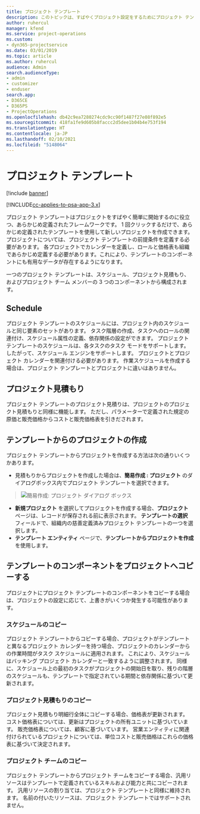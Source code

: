 ```yaml
---
title: プロジェクト テンプレート
description: このトピックは、すばやくプロジェクト設定をするためにプロジェクト テンプレートを使用する方法につい説明します。
author: ruhercul
manager: kfend
ms.service: project-operations
ms.custom:
- dyn365-projectservice
ms.date: 03/01/2019
ms.topic: article
ms.author: ruhercul
audience: Admin
search.audienceType:
- admin
- customizer
- enduser
search.app:
- D365CE
- D365PS
- ProjectOperations
ms.openlocfilehash: db42c9ea7280274cdc9cc90f1487f27e08f892e5
ms.sourcegitcommit: 418fa1fe9d605b8faccc2d5dee1b04b4e753f194
ms.translationtype: HT
ms.contentlocale: ja-JP
ms.lasthandoff: 02/10/2021
ms.locfileid: "5148064"
---
```

# <a name="project-templates"></a>プロジェクト テンプレート 

[!include [banner](../includes/psa-now-project-operations.md)]

[!INCLUDE[cc-applies-to-psa-app-3.x](../includes/cc-applies-to-psa-app-3x.md)]

プロジェクト テンプレートはプロジェクトをすばやく簡単に開始するのに役立つ、あらかじめ定義されたフレームワークです。 1 回クリックするだけで、あらかじめ定義されたテンプレートを使用して新しいプロジェクトを作成できます。 プロジェクトについては、プロジェクト テンプレートの前提条件を定義する必要があります。 各プロジェクトでカレンダーを定義し、ロールと価格表も組織であらかじめ定義する必要があります。これにより、テンプレートのコンポーネントにも有用なデータが存在するようになります。

一つのプロジェクト テンプレートは、スケジュール、プロジェクト見積もり、およびプロジェクト チーム メンバーの 3 つのコンポーネントから構成されます。

## <a name="schedule"></a>Schedule

プロジェクト テンプレートのスケジュールには、プロジェクト内のスケジュールと同じ要素のセットがあります。 タスク階層の作成、タスクへのロールの関連付け、スケジュール属性の定義、依存関係の設定ができます。 プロジェクト テンプレートのスケジュールは、各タスクのタスク モードをサポートします。 したがって、スケジュール エンジンをサポートします。 プロジェクトとプロジェクト カレンダーを関連付ける必要があります。 作業スケジュールを作成する場合は、プロジェクト テンプレートとプロジェクトに違いはありません。

## <a name="project-estimates"></a>プロジェクト見積もり

プロジェクト テンプレートのプロジェクト見積りは、プロジェクトのプロジェクト見積もりと同様に機能します。 ただし、パラメーターで定義された規定の原価と販売価格からコストと販売価格表を引きだされます。

## <a name="creating-a-project-from-a-template"></a>テンプレートからのプロジェクトの作成
 
プロジェクト テンプレートからプロジェクトを作成する方法は次の通りいくつかあります。

- 見積もりからプロジェクトを作成した場合は、**簡易作成 : プロジェクト** のダイアログボックス内でプロジェクト テンプレートを選択できます。

> ![簡易作成: プロジェクト ダイアログ ボックス](media/project-11.png)

- **新規プロジェクト** を選択してプロジェクトを作成する場合、**プロジェクト** ページは、レコードが保存される前に表示されます。 **テンプレートの選択** フィールドで、組織内の慈善定義済みプロジェクト テンプレートの一つを選択します。
- **テンプレート エンティティ** ページで、**テンプレートからプロジェクトを作成** を使用します。

## <a name="copying-components-of-template-to-project"></a>テンプレートのコンポーネントをプロジェクトへコピーする

プロジェクトにプロジェクト テンプレートのコンポーネントをコピーする場合は、プロジェクトの設定に応じて、上書きがいくつか発生する可能性があります。

### <a name="copying-the-schedule"></a>スケジュールのコピー

プロジェクト テンプレートからコピーする場合、プロジェクトがテンプレートと異なるプロジェクト カレンダーを持つ場合、プロジェクトのカレンダーからの作業時間がタスク スケジュールに適用されます。 これにより、スケジュールはバッキング プロジェクト カレンダーと一致するように調整されます。 同様に、スケジュール上の最初のタスクがプロジェクトの開始日を取り、残りの階層のスケジュールも、テンプレートで指定されている期間と依存関係に基づいて更新されます。 

### <a name="copying-project-estimates"></a>プロジェクト見積もりのコピー 

プロジェクト見積もり明細行全体にコピーする場合、価格表が更新されます。 コスト価格表については、更新はプロジェクトの所有ユニットに基づいています。 販売価格表については、顧客に基づいています。 営業エンティティに関連付けられているプロジェクトについては、単位コストと販売価格はこれらの価格表に基づいて決定されます。

### <a name="copying-a-project-team"></a>プロジェクト チームのコピー

プロジェクト テンプレートからプロジェクト チームをコピーする場合、汎用リソースはテンプレートで定義されているスキルおよび能力と共にコピーされます。 汎用リソースの割り当ては、プロジェクト テンプレートと同様に維持されます。 名前の付いたリソースは、プロジェクト テンプレートではサポートされません。
